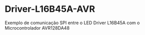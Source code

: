 # Driver-L16B45A-AVR
Exemplo de comunicação SPI entre o LED Driver L16B45A com o Microcontrolador AVR128DA48
